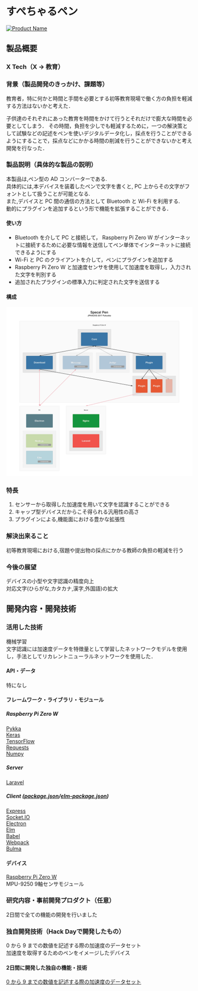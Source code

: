 # すぺちゃるペン
[![Product Name](https://raw.github.com/GabLeRoux/WebMole/master/ressources/WebMole_Youtube_Video.png)](https://www.youtube.com/channel/UC4PtjOfZTbVp9DwtJv82Lzg)

## 製品概要
### X Tech（X → 教育）

### 背景（製品開発のきっかけ、課題等）
教育者，特に何かと時間と手間を必要とする初等教育現場で働く方の負担を軽減する方法はないかと考えた．

子供達のそれぞれにあった教育を時間をかけて行うとそれだけで膨大な時間を必要としてしまう．
その時間，負担を少しでも軽減するために，一つの解決策として試験などの記述をペンを使いデジタルデータ化し，採点を行うことができるようにすることで，採点などにかかる時間の削減を行うことができないかと考え開発を行なった．

### 製品説明（具体的な製品の説明）
本製品は,ペン型の AD コンバーターである.  
具体的には,本デバイスを装着したペンで文字を書くと, PC 上からその文字がフォントとして扱うことが可能となる.  
また,デバイスと PC 間の通信の方法として Bluetooth と Wi-Fi を利用する.  
動的にプラグインを追加するという形で機能を拡張することができる．

#### 使い方
- Bluetooth を介して PC と接続して， Raspberry Pi Zero W がインターネットに接続するために必要な情報を送信してペン単体でインターネットに接続できるようにする
- Wi-Fi と PC のクライアントを介して，ペンにプラグインを追加する
- Raspberry Pi Zero W と加速度センサを使用して加速度を取得し，入力された文字を判別する
- 追加されたプラグインの標準入力に判定された文字を送信する

#### 構成
![Description](description.png)
### 特長

1. センサーから取得した加速度を用いて文字を認識することができる  
2. キャップ型デバイスだからこそ得られる汎用性の高さ  
3. プラグインによる,機能面における豊かな拡張性

### 解決出来ること
初等教育現場における,宿題や提出物の採点にかかる教師の負担の軽減を行う

### 今後の展望
デバイスの小型や文字認識の精度向上  
対応文字(ひらがな,カタカナ,漢字,外国語)の拡大

## 開発内容・開発技術

### 活用した技術
機械学習  
文字認識には加速度データを特徴量として学習したネットワークモデルを使用し，手法としてリカレントニューラルネットワークを使用した．

#### API・データ
特になし

#### フレームワーク・ライブラリ・モジュール
##### Raspberry Pi Zero W
[Pykka](https://www.pykka.org/en/latest/)  
[Keras](https://keras.io/)  
[TensorFlow](https://www.tensorflow.org/)  
[Requests](http://docs.python-requests.org/en/master/)  
[Numpy](http://www.numpy.org/)
##### Server
[Laravel](https://laravel.com/)
##### Client ([package.json](https://github.com/jphacks/FK_1704/blob/master/Client/package.json)/[elm-package.json](https://github.com/jphacks/FK_1704/blob/master/Client/elm-package.json))
[Express](http://expressjs.com/)  
[Socket.IO](https://socket.io/)  
[Electron](https://electron.atom.io/)  
[Elm](http://elm-lang.org/)  
[Babel](https://babeljs.io/)  
[Webpack](https://webpack.js.org/)  
[Bulma](https://bulma.io/)

#### デバイス
[Raspberry Pi Zero W](https://www.raspberrypi.org/products/raspberry-pi-zero-w/)  
MPU-9250 9軸センサモジュール

### 研究内容・事前開発プロダクト（任意）
2日間で全ての機能の開発を行いました

### 独自開発技術（Hack Dayで開発したもの）
0 から 9 までの数値を記述する際の加速度のデータセット  
加速度を取得するためのペンをイメージしたデバイス

#### 2日間に開発した独自の機能・技術
[0 から 9 までの数値を記述する際の加速度のデータセット](https://github.com/jphacks/FK_1704/tree/master/python/dataset100)
